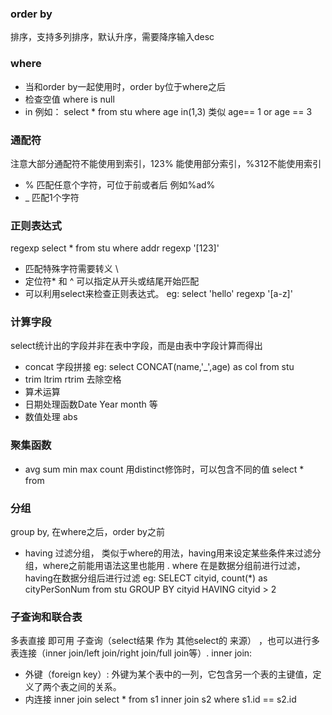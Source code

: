 
### order by
排序，支持多列排序，默认升序，需要降序输入desc

### where
*  当和order by一起使用时，order by位于where之后
*  检查空值 where is null
* in 例如： select * from stu where age in(1,3) 类似 age== 1 or age == 3
### 通配符
注意大部分通配符不能使用到索引，123% 能使用部分索引，%312不能使用索引
* % 匹配任意个字符，可位于前或者后 例如%ad%
* _ 匹配1个字符
### 正则表达式
regexp
select * from stu where addr regexp '[123]'

* 匹配特殊字符需要转义 \\
* 定位符* 和 ^ 可以指定从开头或结尾开始匹配
* 可以利用select来检查正则表达式。 eg: select 'hello' regexp '[a-z]'
### 计算字段
select统计出的字段并非在表中字段，而是由表中字段计算而得出
* concat 字段拼接
   eg: select CONCAT(name,'_',age) as col from stu
* trim ltrim rtrim 去除空格
*  算术运算 
* 日期处理函数Date  Year month 等
* 数值处理 abs

### 聚集函数
* avg sum min max count  用distinct修饰时，可以包含不同的值
    select * from
    
### 分组
group by, 在where之后，order by之前 

* having 过滤分组， 类似于where的用法，having用来设定某些条件来过滤分组，where之前能用语法这里也能用 . where 在是数据分组前进行过滤，having在数据分组后进行过滤
    eg: SELECT cityid, count(*) as cityPerSonNum  from stu GROUP BY cityid HAVING cityid > 2
    

### 子查询和联合表
多表直接 即可用 子查询（select结果 作为 其他select的 来源） ，也可以进行多表连接（inner join/left join/right join/full join等）.
inner join:

* 外键（foreign key）: 外键为某个表中的一列，它包含另一个表的主键值，定义了两个表之间的关系。
* 内连接  inner join
        select * from s1 inner join s2 where s1.id == s2.id

